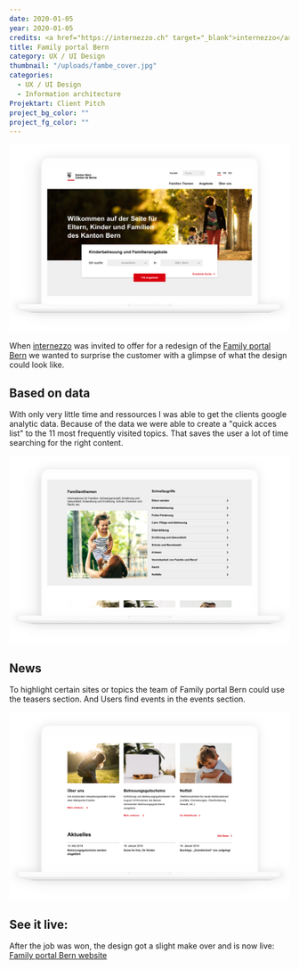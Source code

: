 ```yaml
---
date: 2020-01-05
year: 2020-01-05
credits: <a href="https://internezzo.ch" target="_blank">internezzo</a>, <a href="http://susannbuchholz.com/" target="_blank">Susann Buchholz</a>
title: Family portal Bern
category: UX / UI Design
thumbnail: "/uploads/fambe_cover.jpg"
categories:
  - UX / UI Design
  - Information architecture
Projektart: Client Pitch
project_bg_color: ""
project_fg_color: ""
---
```


![](/uploads/fambe_Startseite.png)

When <a href="https://internezzo.ch" target="_blank">internezzo</a> was invited to offer for a redesign of the <a href="https://www.fambe.sites.be.ch/" target="_blank">Family portal Bern</a> we wanted to surprise the customer with a glimpse of what the design could look like.

## Based on data

With only very little time and ressources I was able to get the clients google analytic data. Because of the data we were able to create a "quick acces list" to the 11 most frequently visited topics. That saves the user a lot of time searching for the right content.

![](/uploads/Fambe_Schnellzugriffe.png)

## News

To highlight certain sites or topics the team of Family portal Bern could use the teasers section. And Users find events in the events section.

![](/uploads/fambe_News.png)

## See it live:

After the job was won, the design got a slight make over and is now live:
<a href="https://www.fambe.sites.be.ch/" target="_blank">Family portal Bern website</a>
